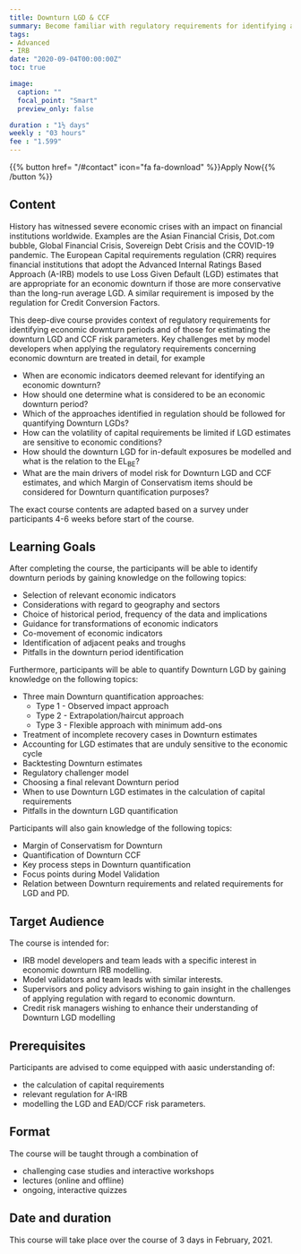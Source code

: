 ```yaml
---
title: Downturn LGD & CCF
summary: Become familiar with regulatory requirements for identifying an economic downturn and estimating downturn LGD & CCF values.
tags:
- Advanced
- IRB
date: "2020-09-04T00:00:00Z"
toc: true

image:
  caption: ""
  focal_point: "Smart"
  preview_only: false

duration : "1½ days"
weekly : "03 hours"
fee : "1.599"
---
```



{{% button href= "/#contact" icon="fa fa-download" %}}Apply Now{{% /button %}}

## Content

History has witnessed severe economic crises with an impact on financial institutions worldwide. Examples are the Asian Financial Crisis, Dot.com bubble, Global Financial Crisis, Sovereign Debt Crisis and the COVID-19 pandemic. The European Capital requirements regulation (CRR) requires financial institutions that adopt the Advanced Internal Ratings Based Approach (A-IRB) models to use Loss Given Default (LGD) estimates that are appropriate for an economic downturn if those are more conservative than the long-run average LGD. A similar requirement is imposed by the regulation for Credit Conversion Factors. 

This deep-dive course provides context of regulatory requirements for identifying economic downturn periods and of those for estimating the downturn LGD and CCF risk parameters. Key challenges met by model developers when applying the regulatory requirements concerning economic downturn are treated in detail, for example
 
 * When are economic indicators deemed relevant for identifying an economic downturn?
 * How should one determine what is considered to be an economic downturn period?
 * Which of the approaches identified in regulation should be followed for quantifying Downturn LGDs?
 * How can the volatility of capital requirements be limited if LGD estimates are sensitive to economic conditions?
 * How should the downturn LGD for in-default exposures be modelled and what is the relation to the EL$_{\text{BE}}$?
 * What are the main drivers of model risk for Downturn LGD and CCF estimates, and which Margin of Conservatism items should be considered for Downturn quantification purposes?

The exact course contents are adapted based on a survey under participants 4-6 weeks before start of the course.


## Learning Goals

After completing the course, the participants will be able to identify downturn periods by gaining knowledge on the following topics:

 * Selection of relevant economic indicators
 * Considerations with regard to geography and sectors
 * Choice of historical period, frequency of the data and implications
 * Guidance for transformations of economic indicators 
 * Co-movement of economic indicators
 * Identification of adjacent peaks and troughs
 * Pitfalls in the downturn period identification

Furthermore, participants will be able to quantify Downturn LGD by gaining knowledge on the following topics:

 * Three main Downturn quantification approaches:
   * Type 1 - Observed impact approach
   * Type 2 - Extrapolation/haircut approach
   * Type 3 - Flexible approach with minimum add-ons
 * Treatment of incomplete recovery cases in Downturn estimates
 * Accounting for LGD estimates that are unduly sensitive to the economic cycle
 * Backtesting Downturn estimates
 * Regulatory challenger model
 * Choosing a final relevant Downturn period
 * When to use Downturn LGD estimates in the calculation of capital requirements
 * Pitfalls in the downturn LGD quantification

Participants will also gain knowledge of the following topics:

 * Margin of Conservatism for Downturn
 * Quantification of Downturn CCF
 * Key process steps in Downturn quantification
 * Focus points during Model Validation
 * Relation between Downturn requirements and related requirements for LGD and PD.  


## Target Audience

The course is intended for:

 * IRB model developers and team leads with a specific interest in economic downturn IRB modelling.
 * Model validators and team leads with similar interests.
 * Supervisors and policy advisors wishing to gain insight in the challenges of applying regulation with regard to economic downturn.
 * Credit risk managers wishing to enhance their understanding of Downturn LGD modelling


## Prerequisites

Participants are advised to come equipped with aasic understanding of: 

 * the calculation of capital requirements
 * relevant regulation for A-IRB
 * modelling the LGD and EAD/CCF risk parameters.


## Format

The course will be taught through a combination of 

 * challenging case studies and interactive workshops
 * lectures (online and offline)
 * ongoing, interactive quizzes
 
## Date and duration

This course will take place over the course of 3 days in February, 2021.
